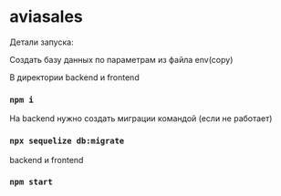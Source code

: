 # aviasales

Детали запуска:

Создать базу данных по параметрам из файла env(copy)

В директории backend и frontend

### `npm i`

На backend нужно создать миграции командой (если не работает)

### `npx sequelize db:migrate`

backend и frontend

### `npm start`
